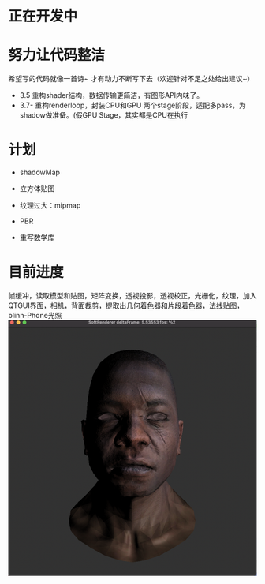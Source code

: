 # 正在开发中

# 努力让代码整洁
希望写的代码就像一首诗~ 才有动力不断写下去（欢迎针对不足之处给出建议~）
* 3.5 重构shader结构，数据传输更简洁，有图形API内味了。
* 3.7- 重构renderloop，封装CPU和GPU 两个stage阶段，适配多pass，为shadow做准备。(假GPU Stage，其实都是CPU在执行

# 计划

* shadowMap

* 立方体贴图

* 纹理过大：mipmap

* PBR

* 重写数学库

# 目前进度

帧缓冲，读取模型和贴图，矩阵变换，透视投影，透视校正，光栅化，纹理，加入QTGUI界面，相机，背面裁剪，提取出几何着色器和片段着色器，法线贴图，blinn-Phone光照
![图片](https://github.com/LinRayx/softRenderer/blob/master/image/output1.png)

